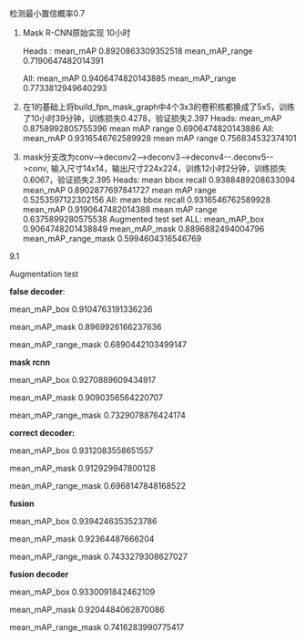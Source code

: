 检测最小置信概率0.7
1. Mask R-CNN原始实现 10小时

    Heads : mean_mAP 0.8920863309352518 mean_mAP_range 0.7190647482014391

    All: mean_mAP 0.9406474820143885 mean_mAP_range 0.7733812949640293

2. 在1的基础上将build_fpn_mask_graph中4个3x3的卷积核都换成了5x5，训练了10小时39分钟，训练损失0.4278，验证损失2.397
    Heads:
    mean_mAP             0.8758992805755396 
    mean mAP range       0.6906474820143886
    All:
    mean_mAP             0.9316546762589928 
    mean mAP range       0.756834532374101
3. mask分支改为conv-->deconv2-->deconv3-->deconv4--.deconv5-->conv, 输入尺寸14x14，输出尺寸224x224，训练12小时2分钟，训练损失0.6067，验证损失2.395
    Heads:
    mean bbox recall     0.9388489208633094 
    mean_mAP             0.8902877697841727 
    mean mAP range       0.5253597122302156
    All:
    mean bbox recall     0.9316546762589928 
    mean_mAP             0.9190647482014388 
    mean mAP range       0.6375899280575538
    Augmented test set ALL:
    mean_mAP_box         0.9064748201438849 
    mean_mAP_mask        0.8896882494004796 
    mean_mAP_range_mask  0.5994604316546769
    

9.1

Augmentation test

**false decoder**:

mean_mAP_box         0.9104763191336236 

mean_mAP_mask        0.8969926166237636 

mean_mAP_range_mask  0.6890442103499147

**mask rcnn**

mean_mAP_box         0.9270889609434917 

mean_mAP_mask        0.9090356564220707 

mean_mAP_range_mask  0.7329078876424174

**correct decoder:**

mean_mAP_box         0.9312083558651557 

mean_mAP_mask        0.912929947800128 

mean_mAP_range_mask  0.6968147848168522

**fusion**

mean_mAP_box         0.9394246353523786 

mean_mAP_mask        0.92364487666204 

mean_mAP_range_mask  0.7433279308627027

**fusion decoder**

mean_mAP_box         0.9330091842462109 

mean_mAP_mask        0.9204484062870086
 
mean_mAP_range_mask  0.7416283990775417


